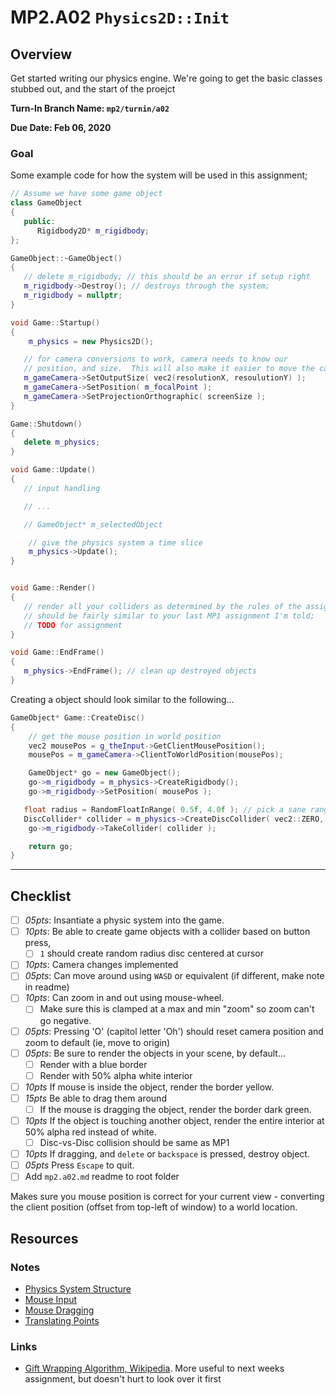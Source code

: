 MP2.A02 `Physics2D::Init`
======

## Overview
Get started writing our physics engine.  We're going to get the basic classes stubbed out,
and the start of the proejct

**Turn-In Branch Name: `mp2/turnin/a02`**

**Due Date: Feb 06, 2020**

### Goal 
Some example code for how the system will be used in this assignment;

```cpp
// Assume we have some game object
class GameObject
{
   public:
      Rigidbody2D* m_rigidbody; 
};

GameObject::~GameObject()
{
   // delete m_rigidbody; // this should be an error if setup right
   m_rigidbody->Destroy(); // destroys through the system;  
   m_rigidbody = nullptr; 
}
```

```cpp
void Game::Startup()
{
	m_physics = new Physics2D(); 

   // for camera conversions to work, camera needs to know our
   // position, and size.  This will also make it easier to move the camera around
   m_gameCamera->SetOutputSize( vec2(resolutionX, resoulutionY) ); 
   m_gameCamera->SetPosition( m_focalPoint ); 
   m_gameCamera->SetProjectionOrthographic( screenSize ); 
}

Game::Shutdown()
{
   delete m_physics; 
}

void Game::Update()
{
   // input handling

   // ...

   // GameObject* m_selectedObject

	// give the physics system a time slice
	m_physics->Update(); 
}


void Game::Render()
{
   // render all your colliders as determined by the rules of the assignment
   // should be fairly similar to your last MP1 assignment I'm told; 
   // TODO for assignment
}

void Game::EndFrame()
{
   m_physics->EndFrame(); // clean up destroyed objects
}


```

Creating a object should look similar to the following...

```cpp
GameObject* Game::CreateDisc()
{
	// get the mouse position in world position
	vec2 mousePos = g_theInput->GetClientMousePosition();
	mousePos = m_gameCamera->ClientToWorldPosition(mousePos); 

	GameObject* go = new GameObject();
	go->m_rigidbody = m_physics->CreateRigidbody();
	go->m_rigidbody->SetPosition( mousePos );  

   float radius = RandomFloatInRange( 0.5f, 4.0f ); // pick a sane range for your scale
   DiscCollider* collider = m_physics->CreateDiscCollider( vec2::ZERO, radius );
	go->m_rigidbody->TakeCollider( collider ); 

	return go; 
}
```



------

## Checklist
- [ ] *05pts*: Insantiate a physic system into the game.
- [ ] *10pts*: Be able to create game objects with a collider based on button press,
    - [ ] `1` should create random radius disc centered at cursor
- [ ] *10pts*: Camera changes implemented
- [ ] *05pts*: Can move around using `WASD` or equivalent (if different, make note in readme)
- [ ] *10pts*: Can zoom in and out using mouse-wheel.
    - [ ] Make sure this is clamped at a max and min "zoom" so zoom can't go negative.
- [ ] *05pts*: Pressing 'O' (capitol letter 'Oh') should reset camera position and zoom to default (ie, move to origin)
- [ ] *05pts*: Be sure to render the objects in your scene, by default...
    - [ ] Render with a blue border
    - [ ] Render with 50% alpha white interior
- [ ] *10pts* If mouse is inside the object, render the border yellow.
- [ ] *15pts* Be able to drag them around
    - [ ] If the mouse is dragging the object, render the border dark green.
- [ ] *10pts* If the object is touching another object, render the entire interior at 50% alpha red instead of white. 
    - [ ] Disc-vs-Disc collision should be same as MP1
- [ ] *10pts* If dragging, and `delete` or `backspace` is pressed, destroy object.
- [ ] *05pts* Press `Escape` to quit.
- [ ] Add `mp2.a02.md` readme to root folder

Makes sure you mouse position is correct for your current view - converting the client position (offset from top-left of window) to a world location.  


## Resources

### Notes
- [Physics System Structure](./physics_structure.md)
- [Mouse Input](./mouse_input.md)
- [Mouse Dragging](./mouse_drag.md)
- [Translating Points](./client_to_world.md)

### Links
- [Gift Wrapping Algorithm, Wikipedia](https://en.wikipedia.org/wiki/Gift_wrapping_algorithm).
  More useful to next weeks assignment, but doesn't hurt to look over it first


